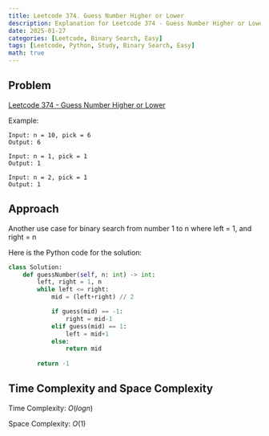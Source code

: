 ```yaml
---
title: Leetcode 374. Guess Number Higher or Lower
description: Explanation for Leetcode 374 - Guess Number Higher or Lower, and its solution in Python.
date: 2025-01-27
categories: [Leetcode, Binary Search, Easy]
tags: [Leetcode, Python, Study, Binary Search, Easy]
math: true
---
```



## Problem
[Leetcode 374 - Guess Number Higher or Lower](https://leetcode.com/problems/guess-number-higher-or-lower/description/)

Example:
```
Input: n = 10, pick = 6
Output: 6

Input: n = 1, pick = 1
Output: 1

Input: n = 2, pick = 1
Output: 1
```

## Approach


Another use case for binary search from number 1 to n where left = 1, and right = n

Here is the Python code for the solution:
```python
class Solution:
    def guessNumber(self, n: int) -> int:
        left, right = 1, n
        while left <= right:
            mid = (left+right) // 2

            if guess(mid) == -1:
                right = mid-1
            elif guess(mid) == 1:
                left = mid+1
            else:
                return mid
        
        return -1    
```
## Time Complexity and Space Complexity

Time Complexity: $O(log n)$ 

Space Complexity: $O(1)$